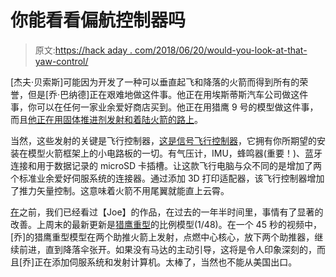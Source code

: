 # 你能看看偏航控制器吗

> 原文:[https://hack aday . com/2018/06/20/would-you-look-at-that-yaw-control/](https://hackaday.com/2018/06/20/would-you-look-at-that-yaw-control/)

[杰夫·贝索斯]可能因为开发了一种可以垂直起飞和降落的火箭而得到所有的荣誉，但是[乔·巴纳德]正在艰难地做这件事。他正在用埃斯蒂斯汽车公司做这件事，你可以在任何一家业余爱好商店买到。他正在用猎鹰 9 号的模型做这件事，而且[他正在用固体推进剂发射和着陆火箭的路上](https://bps.space/)。

当然，这些发射的关键是飞行控制器，[这是信号飞行控制器](https://bps.space/signal/)，它拥有你所期望的安装在模型火箭框架上的小电路板的一切。有气压计，IMU，蜂鸣器(重要！)、蓝牙连接和用于数据记录的 microSD 卡插槽。让这款飞行电脑与众不同的是增加了两个标准业余爱好伺服系统的连接器。通过添加 3D 打印适配器，该飞行控制器增加了推力矢量控制。这意味着火箭不用尾翼就能直上云霄。

[在](https://hackaday.com/2017/02/16/building-homebrew-vtol-rockets/)之前，我们已经看过【Joe】的作品，在过去的一年半时间里，事情有了显著的改善。上周末的最新更新是[猎鹰重型](https://twitter.com/joebarnard/status/1008369867219664897)的比例模型(1/48)。在一个 45 秒的视频中，[乔]的猎鹰重型模型在两个助推火箭上发射，点燃中心核心，放下两个助推器，继续前进，直到降落伞张开。如果没有马达的主动引导，这将是令人印象深刻的，而且[乔]正在添加伺服系统和发射计算机。太棒了，当然也不能从美国出口。